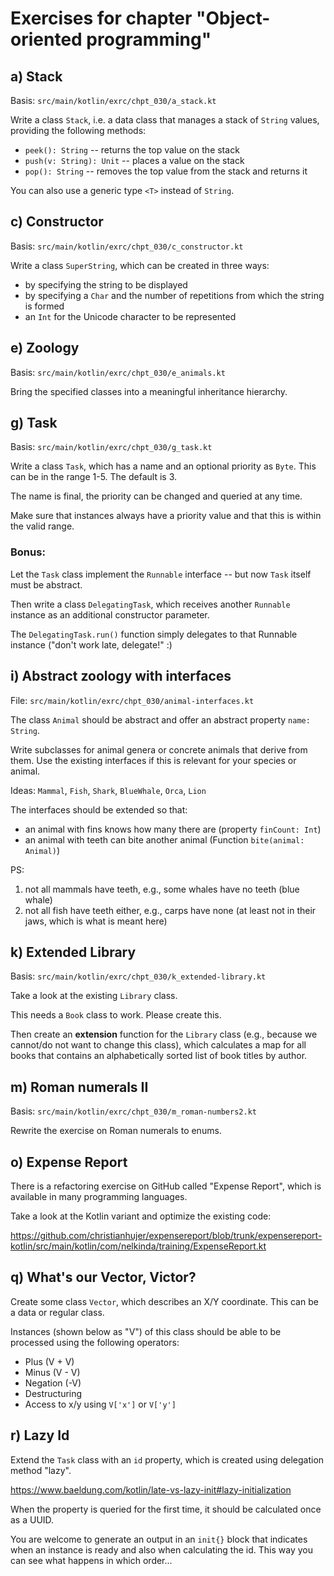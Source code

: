 # Exercises for chapter "Object-oriented programming"

## a) Stack

Basis: `src/main/kotlin/exrc/chpt_030/a_stack.kt`

Write a class `Stack`, i.e. a data class that manages a stack of
`String` values, providing the following methods:

* `peek(): String` -- returns the top value on the stack
* `push(v: String): Unit` -- places a value on the stack
* `pop(): String` -- removes the top value from the stack and returns it

You can also use a generic type `<T>` instead of `String`.

## c) Constructor

Basis: `src/main/kotlin/exrc/chpt_030/c_constructor.kt`

Write a class `SuperString`, which can be created in three ways:

* by specifying the string to be displayed
* by specifying a `Char` and the number of repetitions from which the string is formed
* an `Int` for the Unicode character to be represented

## e) Zoology

Basis: `src/main/kotlin/exrc/chpt_030/e_animals.kt`

Bring the specified classes into a meaningful inheritance hierarchy.

## g) Task

Basis: `src/main/kotlin/exrc/chpt_030/g_task.kt`

Write a class `Task`, which has a name and an optional priority as `Byte`. This
can be in the range 1-5. The default is 3.

The name is final, the priority can be changed and queried at any time.

Make sure that instances always have a priority value and that this is within the valid range.

### Bonus:

Let the `Task` class implement the `Runnable` interface -- but now `Task` itself must be abstract.

Then write a class `DelegatingTask`, which receives another `Runnable` instance as an additional constructor parameter.

The `DelegatingTask.run()` function simply delegates to that Runnable instance ("don't work late, delegate!" :)

## i) Abstract zoology with interfaces

File: `src/main/kotlin/exrc/chpt_030/animal-interfaces.kt`

The class `Animal` should be abstract and offer an abstract property `name: String`.

Write subclasses for animal genera or concrete animals that derive from them. Use
the existing interfaces if this is relevant for your species or animal.

Ideas: `Mammal`, `Fish`, `Shark`, `BlueWhale`, `Orca`, `Lion`

The interfaces should be extended so that:

* an animal with fins knows how many there are (property `finCount: Int`)
* an animal with teeth can bite another animal (Function `bite(animal: Animal)`)

PS:

1. not all mammals have teeth, e.g., some whales have no teeth (blue whale)
2. not all fish have teeth either, e.g., carps have none (at least not in their jaws, which is what is meant here)

## k) Extended Library

Basis: `src/main/kotlin/exrc/chpt_030/k_extended-library.kt`

Take a look at the existing `Library` class.

This needs a `Book` class to work. Please create this.

Then create an **extension** function for the `Library` class (e.g., because we cannot/do not want to change this class),
which calculates a map for all books that contains an alphabetically sorted list of book titles by author.

## m) Roman numerals II

Basis: `src/main/kotlin/exrc/chpt_030/m_roman-numbers2.kt`

Rewrite the exercise on Roman numerals to enums.

## o) Expense Report

There is a refactoring exercise on GitHub called "Expense Report", which is available in many programming languages.

Take a look at the Kotlin variant and optimize the existing code:

https://github.com/christianhujer/expensereport/blob/trunk/expensereport-kotlin/src/main/kotlin/com/nelkinda/training/ExpenseReport.kt

## q) What's our Vector, Victor?

Create some class `Vector`, which describes an X/Y coordinate. This can be a data or regular class.

Instances (shown below as "V") of this class should be able to be processed using the following operators:

* Plus (V + V)
* Minus (V - V)
* Negation (-V)
* Destructuring
* Access to x/y using `V['x']` or `V['y']`

## r) Lazy Id

Extend the `Task` class with an `id` property, which is created using delegation method "lazy".

https://www.baeldung.com/kotlin/late-vs-lazy-init#lazy-initialization

When the property is queried for the first time, it should be calculated once as a UUID.

You are welcome to generate an output in an `init{}` block that indicates when an instance is ready and also
when calculating the id. This way you can see what happens in which order...

